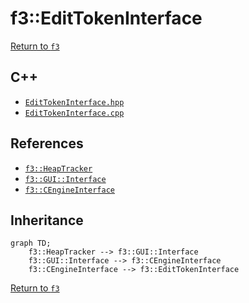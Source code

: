 # f3::EditTokenInterface

[Return to `f3`](/docs/f3.md)

## C++

- [`EditTokenInterface.hpp`](/src/f3/EditTokenInterface.hpp)
- [`EditTokenInterface.cpp`](/src/f3/EditTokenInterface.cpp)

## References

- [`f3::HeapTracker`](/docs/f3/HeapTracker.md)
- [`f3::GUI::Interface`](/docs/f3/GUI/Interface.md)
- [`f3::CEngineInterface`](/docs/f3/CEngineInterface.md)

## Inheritance

```mermaid
graph TD;
    f3::HeapTracker --> f3::GUI::Interface
    f3::GUI::Interface --> f3::CEngineInterface
    f3::CEngineInterface --> f3::EditTokenInterface
```

[Return to `f3`](/docs/f3.md)